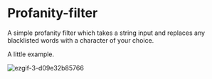 # Profanity-filter

A simple profanity filter which takes a string input and replaces any blacklisted words with a character of your choice.

A little example.

![ezgif-3-d09e32b85766](https://user-images.githubusercontent.com/74314834/134813118-03071eda-ea58-4357-8bad-af1f33892984.gif)
